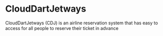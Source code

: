 # CloudDartJetways
CloudDartJetways (CDJ) is an airline reservation system that has easy to access for all people to reserve their ticket in advance
